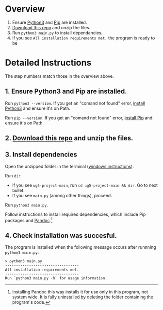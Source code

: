 # Overview 
1. Ensure [Python3](https://www.python.org/) and [Pip](https://pypi.org/project/pip/) are installed.
2. [Download this repo](https://github.com/lewisforbes/ug5-project/archive/refs/heads/main.zip) and unzip the files.
3. Run `python3 main.py` to install dependancies.
4. If you see `All installation requirements met.` the program is ready to be

# Detailed Instructions
The step numbers match those in the overview above.

## 1. Ensure Python3 and Pip are installed.
Run ``python3 --version``. If you get an "comand not found" error, [install Python3](https://www.python.org/) and ensure it's on Path.

Run ``pip --version``. If you get an "comand not found" error, [install Pip](https://pypi.org/project/pip/) and ensure it's on Path.

## 2. [Download this repo](https://github.com/lewisforbes/ug5-project/archive/refs/heads/main.zip) and unzip the files.

## 3. Install dependencies
Open the unzipped folder in the terminal ([windows instructions](https://www.wikihow.com/Open-a-Folder-in-Cmd)). 

Run ``dir``. 
- If you see ``ug5-project-main``, run ``cd ug5-project-main && dir``. Go to next bullet.
- If you see ``main.py`` (among other things), proceed.

Run ``python3 main.py``. 

Follow instructions to install required dependencies, which include Pip packages and [Pandoc](https://pandoc.org/).[^1]
[^1]: Installing Pandoc this way installs it for use only in this program, not system wide. It is fully uninstalled by deleting the folder containing the program's code.

## 4. Check installation was succesful.
The program is installed when the following message occurs after runnning `python3 main.py`:

```
> python3 main.py
----------------------------------
All installation requirements met.
----------------------------------
Run `python3 main.py -h` for usage information.
```

